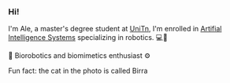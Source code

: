 ### Hi!
I'm Ale, a master's degree student at [UniTn](https://www.unitn.it/it), I'm enrolled in [Artifial Intelligence Systems](https://corsi.unitn.it/en/artificial-intelligence-systems) specializing in robotics. 💻🦾

🤖 Biorobotics and biomimetics enthusiast ⚙️

Fun fact: the cat in the photo is called Birra
<!--
**Allelallecialle/Allelallecialle** is a ✨ _special_ ✨ repository because its `README.md` (this file) appears on your GitHub profile.

Here are some ideas to get you started:

-  I’m currently working on ...
- 🌱 I’m currently learning ...
- 👯 I’m looking to collaborate on ...
- 🤔 I’m looking for help with ...
- 💬 Ask me about ...
- 📫 How to reach me: ...
- 😄 Pronouns: ...
-  ...
-->

